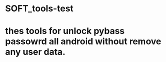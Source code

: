 # SOFT_tools-test
# thes tools for unlock pybass passowrd all android without remove any user data.
